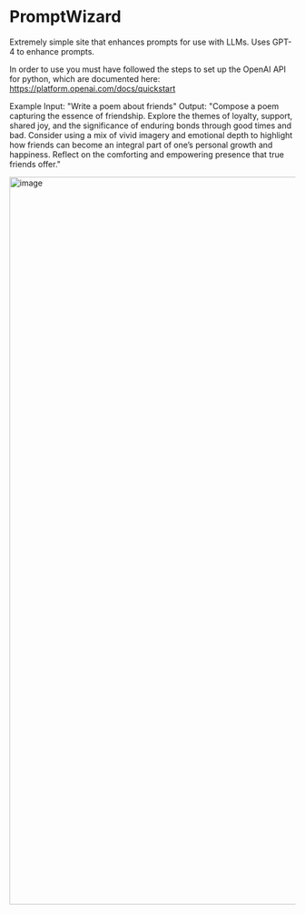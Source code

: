 # PromptWizard
Extremely simple site that enhances prompts for use with LLMs. Uses GPT-4 to enhance prompts.

In order to use you must have followed the steps to set up the OpenAI API for python, which are documented here: https://platform.openai.com/docs/quickstart

Example
Input: "Write a poem about friends"
Output: "Compose a poem capturing the essence of friendship. Explore the themes of loyalty, support, shared joy, and the significance of enduring bonds through good times and bad. Consider using a mix of vivid imagery and emotional depth to highlight how friends can become an integral part of one’s personal growth and happiness. Reflect on the comforting and empowering presence that true friends offer."

<img width="1280" alt="image" src="https://github.com/DrewStewart7/PromptWizard/assets/114938193/78c23f0c-6bb7-4dbd-b53b-ff5feb8e1bdf">

